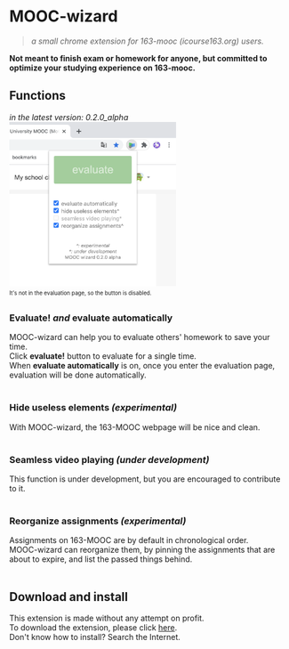 # MOOC-wizard
>_a small chrome extension for 163-mooc (icourse163.org) users._

**Not meant to finish exam or homework for anyone, but committed to optimize your studying experience on 163-mooc.**

## Functions
_in the latest version: 0.2.0\_alpha_  
<img src="pictures/capture_interface_1.png" width="300" alt="The user interfaces of MOOC-wizard. A button and a few checkboxes are shown. "><br>
<sub><sup>It's not in the evaluation page, so the button is disabled. </sup></sub>
<br>

### Evaluate! _and_ evaluate automatically
MOOC-wizard can help you to evaluate others' homework to save your time.  
Click **evaluate!** button to evaluate for a single time.  
When **evaluate automatically** is on, once you enter the evaluation page, evaluation will be done automatically.  
<br>

### Hide useless elements _(experimental)_
With MOOC-wizard, the 163-MOOC webpage will be nice and clean.  
<br>

### Seamless video playing _(under development)_
This function is under development, but you are encouraged to contribute to it.  
<br>

### Reorganize assignments _(experimental)_
Assignments on 163-MOOC are by default in chronological order.  
MOOC-wizard can reorganize them, by pinning the assignments that are about to expire, and list the passed things behind.  
<br>

## Download and install
This extension is made without any attempt on profit.  
To download the extension, please click [here](https://github.com/YS-Wong/MOOC-wizard/tree/master/release "download links").  
Don't know how to install? Search the Internet.  
<br>
